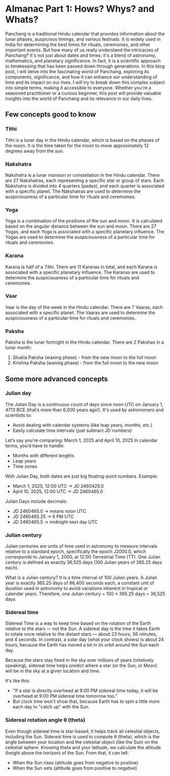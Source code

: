 # Almanac Part 1: Hows? Whys? and Whats?

Panchang is a traditional Hindu calendar that provides information about the lunar phases, auspicious timings, and various festivals. 
It is widely used in India for determining the best times for rituals, ceremonies, and other important events. But how many of us really understand the intricacies of Panchang?
It's not just about dates and times; it's a blend of astronomy, mathematics, and planetary significance. In fact, it is a scientific approach to timekeeping that has been passed down through generations.
In this blog post, I will delve into the fascinating world of Panchang, exploring its components, significance, and how it can enhance our understanding of time and its impact on our lives.
I will try to break down this complex subject into simple terms, making it accessible to everyone. Whether you're a seasoned practitioner or a curious beginner, 
this post will provide valuable insights into the world of Panchang and its relevance in our daily lives.

## Few concepts good to know

### Tithi
Tithi is a lunar day in the Hindu calendar, which is based on the phases of the moon.
It is the time taken for the moon to move approximately 12 degrees away from the sun.


### Nakshatra
Nakshatra is a lunar mansion or constellation in the Hindu calendar.
There are 27 Nakshatras, each representing a specific star or group of stars.
Each Nakshatra is divided into 4 quarters (padas), and each quarter is associated with a specific planet.
The Nakshatras are used to determine the auspiciousness of a particular time for rituals and ceremonies.

### Yoga
Yoga is a combination of the positions of the sun and moon.
It is calculated based on the angular distance between the sun and moon.
There are 27 Yogas, and each Yoga is associated with a specific planetary influence.
The Yogas are used to determine the auspiciousness of a particular time for rituals and ceremonies.

### Karana
Karana is half of a Tithi.
There are 11 Karanas in total, and each Karana is associated with a specific planetary influence.
The Karanas are used to determine the auspiciousness of a particular time for rituals and ceremonies.

### Vaar
Vaar is the day of the week in the Hindu calendar.
There are 7 Vaaras, each associated with a specific planet.
The Vaaras are used to determine the auspiciousness of a particular time for rituals and ceremonies.

### Paksha
Paksha is the lunar fortnight in the Hindu calendar. 
There are 2 Pakshas in a lunar month:
1. Shukla Paksha (waxing phase) - from the new moon to the full moon
2. Krishna Paksha (waning phase) - from the full moon to the new moon

## Some more advanced concepts

### Julian day
The Julian Day is a continuous count of days since noon UTC on January 1, 4713 BCE (that’s more than 6,000 years ago!). It's used by astronomers and scientists to:  
- Avoid dealing with calendar systems (like leap years, months, etc.)
- Easily calculate time intervals (just subtract JD numbers)

Let’s say you're comparing:
March 1, 2025 and April 10, 2025
In calendar terms, you’d have to handle:
- Months with different lengths
- Leap years
- Time zones

With Julian Day, both dates are just big floating-point numbers. Example:
- March 1, 2025, 12:00 UTC → JD 2460425.0
- April 10, 2025, 12:00 UTC → JD 2460465.0

Julian Days include decimals:
- JD 2460465.0 → means noon UTC
- JD 2460465.25 → 6 PM UTC
- JD 2460465.5 → midnight next day UTC

### Julian century
Julian centuries are units of time used in astronomy to measure intervals relative to a standard epoch, specifically the epoch J2000.0, which corresponds to January 1, 2000, at 12:00 Terrestrial Time (TT). One Julian century is defined as exactly 36,525 days (100 Julian years of 365.25 days each).

What is a Julian century?
It is a time interval of 100 Julian years.
A Julian year is exactly 365.25 days of 86,400 seconds each, a constant unit of duration used in astronomy to avoid variations inherent in tropical or calendar years. Therefore, one Julian century = 100 × 365.25 days = 36,525 days.

### Sidereal time
Sidereal Time is a way to keep time based on the rotation of the Earth relative to the stars — not the Sun.
A sidereal day is the time it takes Earth to rotate once relative to the distant stars — about 23 hours, 56 minutes, and 4 seconds.
In contrast, a solar day (what your clock shows) is about 24 hours, because the Earth has moved a bit in its orbit around the Sun each day.

Because the stars stay fixed in the sky over millions of years (relatively speaking), sidereal time helps predict where a star (or the Sun, or Moon) will be in the sky at a given location and time.

It's like this:
- "If a star is directly overhead at 9:00 PM sidereal time today, it will be overhead at 9:00 PM sidereal time tomorrow too."
- But clock time won't show that, because Earth has to spin a little more each day to "catch up" with the Sun.

### Sidereal rotation angle θ (theta)
Even though sidereal time is star-based, it helps track all celestial objects, including the Sun.
Sidereal time is used to compute θ (theta), which is the angle between your location and the celestial object (like the Sun) on the celestial sphere.
Knowing theta and your latitude, we calculate the altitude (height above the horizon) of the Sun. From that, it can tell:
- When the Sun rises (altitude goes from negative to positive)
- When the Sun sets (altitude goes from positive to negative)
